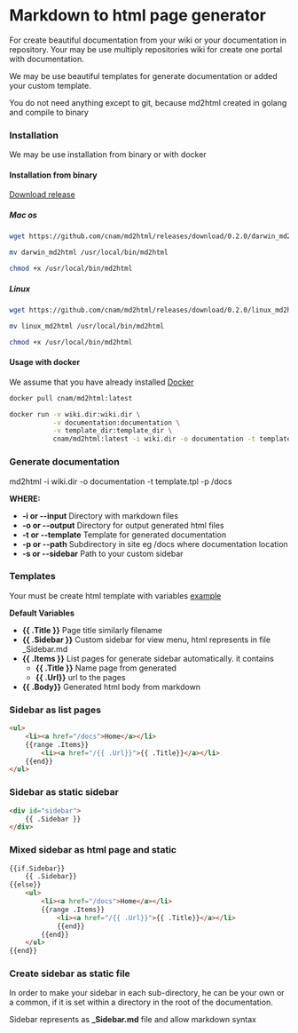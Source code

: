 # Markdown to html page generator

For create beautiful documentation from your wiki or your documentation in repository.
Your may be use multiply repositories wiki for create one portal with documentation.

We may be use beautiful templates for generate documentation or added your custom template.

You do not need anything except to git, because md2html created in golang and compile to binary

### Installation

We may be use installation from binary or with docker

#### Installation from binary

[Download release](https://github.com/cnam/md2html/releases)

##### Mac os

```bash
wget https://github.com/cnam/md2html/releases/download/0.2.0/darwin_md2html

mv darwin_md2html /usr/local/bin/md2html

chmod +x /usr/local/bin/md2html
```

##### Linux

```bash
wget https://github.com/cnam/md2html/releases/download/0.2.0/linux_md2html

mv linux_md2html /usr/local/bin/md2html

chmod +x /usr/local/bin/md2html
```

#### Usage with docker

We assume that you have already installed [Docker](https://www.docker.com/)

```bash
docker pull cnam/md2html:latest

docker run -v wiki.dir:wiki.dir \
           -v documentation:documentation \
           -v template_dir:template_dir \
           cnam/md2html:latest -i wiki.dir -o documentation -t template_dir/template.tpl -p /docs
```

### Generate documentation

md2html -i wiki.dir -o documentation -t template.tpl -p /docs

**WHERE:**

- **-i or --input** Directory with markdown files
- **-o or --output** Directory for output generated html files
- **-t or --template** Template for generated documentation
- **-p or --path** Subdirectory in site eg /docs where documentation location
- **-s or --sidebar** Path to your custom sidebar

### Templates

Your must be create html template with variables [example](https://github.com/cnam/md2html/blob/master/templates/documentation.tpl)

**Default Variables**

- **{{ .Title }}** Page title similarly filename
- **{{ .Sidebar }}** Custom sidebar for view menu, html represents in file _Sidebar.md
- **{{ .Items }}** List pages for generate sidebar automatically. it contains
    - **{{ .Title }}** Name page from generated
    - **{{ .Url}}**    url to the pages
- **{{ .Body}}** Generated html body from markdown

### Sidebar as list pages

```html
<ul>
    <li><a href="/docs">Home</a></li>
    {{range .Items}}
        <li><a href="/{{ .Url}}">{{ .Title}}</a></li>
    {{end}}
</ul>
```

### Sidebar as static sidebar

```html
<div id="sidebar">
    {{ .Sidebar }}
</div>
```

### Mixed sidebar as html page and static

```html
{{if.Sidebar}}
    {{ .Sidebar}}
{{else}}
    <ul>
        <li><a href="/docs">Home</a></li>
        {{range .Items}}
            <li><a href="/{{ .Url}}">{{ .Title}}</a></li>
            {{end}}
        {{end}}
    </ul>
{{end}}
```

### Create sidebar as static file

In order to make your sidebar in each sub-directory, he can be your own or a common,
if it is set within a directory in the root of the documentation.

Sidebar represents as **_Sidebar.md** file and allow markdown syntax
